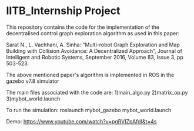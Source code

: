 # IITB_Internship Project

This repository contains the code for the implementation of the decentralised control graph exploration algorithm as used in this paper:

Sarat N., L. Vachhani, A. Sinha: “Multi-robot Graph Exploration and Map Building with Collision Avoidance: A Decentralized Approach”, Journal of Intelligent and Robotic Systems, September 2016, Volume 83, Issue 3, pp 503-523.


The above mentioned paper's algorithm is implemented in ROS in the gazebo v7.8 simulator 

The main files associated with the code are:
1)main_algo.py
2)matrix_op.py
3)mybot_world.launch

To run the simulation:
roslaunch mybot_gazebo mybot_world.launch

Demo: https://www.youtube.com/watch?v=pgRVIZpAfdI&t=4s
